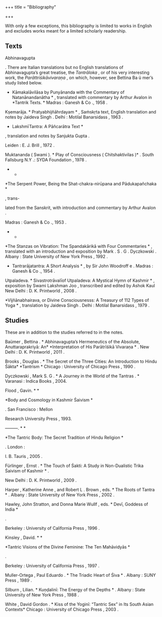 +++
title = "Bibliography"

+++

With only a few exceptions, this bibliography is limited to works in English and excludes works meant for a limited scholarly readership. 

## Texts 



Abhinavagupta 



. There are Italian translations but no English translations of Abhinavagupta’s great treatise, the *Tantrāloka* , or of his very interesting work, the *Parāttriśikāvivaraṇa* , on which, however, see Bettina Ba ü mer’s study listed below. 

* Kāmakalāvilāsa by Punyānanda with the Commentary of Natanānandanātha * , translated with commentary by Arthur Avalon in *Tantrik Texts. * Madras : Ganesh & Co ., 1958 . 

Kṣemarāja. * Pratyabhijñāhrdayam * , Saṁskṛta text, English translation and notes by Jaideva Singh . Delhi : Motilal Banarsidass , 1963 . 

* LakshmīTantra: A Pāñcarātra Text *

, translation and notes by Sanjukta Gupta . 

Leiden : E. J. Brill , 1972 . 

Muktananda \( Swami \). * Play of Consciousness \( Chitshaktivilas \)* . South Fallsburg N.Y .: SYDA Foundation , 1978 . 

* *

*The Serpent Power, Being the Shat-chakra-nirūpana and Pādukapañchaka *

, trans-

lated from the Sanskrit, with introduction and commentary by Arthur Avalon . 

Madras : Ganesh & Co ., 1953 . 

* *

*The Stanzas on Vibration: The Spandakārikā with Four Commentaries * , translated with an introduction and exposition by Mark . S . G . Dyczkowski . Albany : State University of New York Press , 1992 . 

* Tantrarājatantra: A Short Analysis * , by Sir John Woodroff e . Madras : Ganesh & Co ., 1954 . 


Utpaladeva. * Sivastrotrāvalīof Utpaladeva: A Mystical Hymn of Kashmir * , exposition by Swami Lakshman Joo , transcribed and edited by Ashok Kaul New Delhi : D. K. Printworld , 2008 . 

*Vijñānabhairava, or Divine Consciousnesss: A Treasury of 112 Types of Yoga * , translation by Jaideva Singh . Delhi : Motilal Banarsidass , 1979 . 

## Studies 

These are in addition to the studies referred to in the notes. 

Baümer , Bettina . * Abhinavagupta’s Hermeneutics of the Absolute, Anuttaraprakriyā: An* *Interpretation of His Parātrīśikā Vivaraṇa * . New Delhi : D. K. Printworld , 2011 . 

Brooks , Douglas . * The Secret of the Three Cities: An Introduction to Hindu Śākta* *Tantrism * Chicago : University of Chicago Press , 1990 . 

Dyczkowski , Mark S. G . * A Journey in the World of the Tantras . * Varanasi : Indica Books , 2004. 

Flood , Gavin. * *

*Body and Cosmology in Kashmir Śaivism *

. San Francisco : Mellon 

Research University Press , 1993. 

———. * *

*The Tantric Body: The Secret Tradition of Hindu Religion *

. London : 

I. B. Tauris , 2005 . 

Fürlinger , Ernst . * The Touch of Śakti: A Study in Non-Dualistic Trika Śaivism of Kashmir * . 

New Delhi : D. K. Printworld , 2009 . 

Harper , Katherine Anne , and Robert L . Brown , eds. * The Roots of Tantra * . Albany : State University of New York Press , 2002 . 

Hawley, John Stratton, and Donna Marie Wullf , eds. * Devī, Goddess of India *

. 

Berkeley : University of California Press , 1996 . 

Kinsley , David. * *

*Tantric Visions of the Divine Feminine: The Ten Mahāvidyās *

. 

Berkeley : University of California Press , 1997 . 

Muller-Ortega , Paul Eduardo . * The Triadic Heart of Śiva * . Albany : SUNY Press , 1989 . 

Silburn , Lilian. * Kuṇḍalinī: The Energy of the Depths * . Albany : State University of New York Press , 1988 . 

White , David Gordon . * Kiss of the Yoginī: “Tantric Sex” in Its South Asian Contexts* Chicago : University of Chicago Press , 2003 . 
